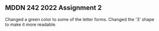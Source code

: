 ## MDDN 242 2022 Assignment 2

Changed a green color to some of the letter forms.
Changed the '3' shape to make it more readable.
